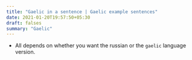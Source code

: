 ```yaml
---
title: "Gaelic in a sentence | Gaelic example sentences"
date: 2021-01-20T19:57:50+05:30
draft: falses
summary: "Gaelic"
---
```

- All depends on whether you want the russian or the `gaelic` language version.
                 
